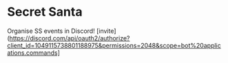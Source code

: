 # Secret Santa

Organise SS events in Discord! [invite](https://discord.com/api/oauth2/authorize?client_id=1049115738801188975&permissions=2048&scope=bot%20applications.commands]
